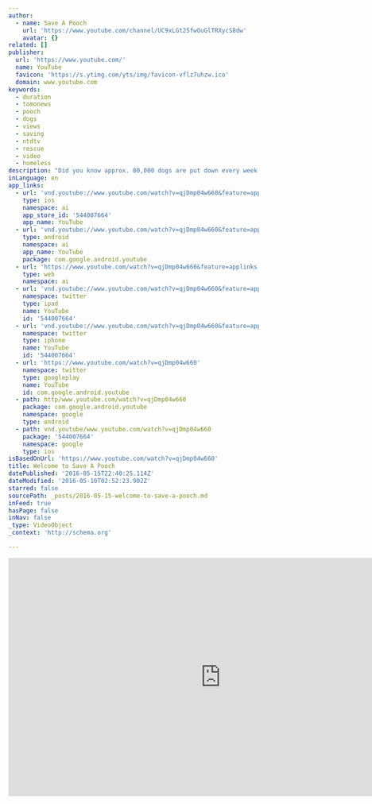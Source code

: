 ```yaml
---
author:
  - name: Save A Pooch
    url: 'https://www.youtube.com/channel/UC9xLGt25fwOuGlTRXycS8dw'
    avatar: {}
related: []
publisher:
  url: 'https://www.youtube.com/'
  name: YouTube
  favicon: 'https://s.ytimg.com/yts/img/favicon-vflz7uhzw.ico'
  domain: www.youtube.com
keywords:
  - duration
  - tomonews
  - pooch
  - dogs
  - views
  - saving
  - ntdtv
  - rescue
  - video
  - homeless
description: "Did you know approx. 80,000 dogs are put down every week just in the States alone? Did you know homeless dogs outnumber homeless people 5:1? If you don't want a dog full time permanently, fostering dogs is a great option! It helps them transition into a forever home!"
inLanguage: en
app_links:
  - url: 'vnd.youtube://www.youtube.com/watch?v=qjDmp04w660&feature=applinks'
    type: ios
    namespace: ai
    app_store_id: '544007664'
    app_name: YouTube
  - url: 'vnd.youtube://www.youtube.com/watch?v=qjDmp04w660&feature=applinks'
    type: android
    namespace: ai
    app_name: YouTube
    package: com.google.android.youtube
  - url: 'https://www.youtube.com/watch?v=qjDmp04w660&feature=applinks'
    type: web
    namespace: ai
  - url: 'vnd.youtube://www.youtube.com/watch?v=qjDmp04w660&feature=applinks'
    namespace: twitter
    type: ipad
    name: YouTube
    id: '544007664'
  - url: 'vnd.youtube://www.youtube.com/watch?v=qjDmp04w660&feature=applinks'
    namespace: twitter
    type: iphone
    name: YouTube
    id: '544007664'
  - url: 'https://www.youtube.com/watch?v=qjDmp04w660'
    namespace: twitter
    type: googleplay
    name: YouTube
    id: com.google.android.youtube
  - path: http/www.youtube.com/watch?v=qjDmp04w660
    package: com.google.android.youtube
    namespace: google
    type: android
  - path: vnd.youtube/www.youtube.com/watch?v=qjDmp04w660
    package: '544007664'
    namespace: google
    type: ios
isBasedOnUrl: 'https://www.youtube.com/watch?v=qjDmp04w660'
title: Welcome to Save A Pooch
datePublished: '2016-05-15T22:40:25.114Z'
dateModified: '2016-05-10T02:52:23.902Z'
starred: false
sourcePath: _posts/2016-05-15-welcome-to-save-a-pooch.md
inFeed: true
hasPage: false
inNav: false
_type: VideoObject
_context: 'http://schema.org'

---
```

<iframe src="https://cdn.embedly.com/widgets/media.html?src=https%3A%2F%2Fwww.youtube.com%2Fembed%2FqjDmp04w660%3Ffeature%3Doembed&amp;url=https%3A%2F%2Fwww.youtube.com%2Fwatch%3Fv%3DqjDmp04w660&amp;image=https%3A%2F%2Fi.ytimg.com%2Fvi%2FqjDmp04w660%2Fhqdefault.jpg&amp;key=b7d04c9b404c499eba89ee7072e1c4f7&amp;type=text%2Fhtml&amp;schema=youtube" width="854" height="480" scrolling="no" frameborder="0" allowfullscreen="" style=""></iframe>